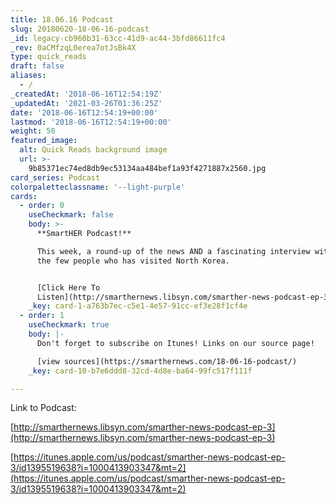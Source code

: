 ```yaml
---
title: 18.06.16 Podcast
slug: 20180620-18-06-16-podcast
_id: legacy-cb960b31-63cc-41d9-ac44-3bfd86611fc4
_rev: 0aCMfzqL0erea7otJsBk4X
type: quick_reads
draft: false
aliases:
  - /
_createdAt: '2018-06-16T12:54:19Z'
_updatedAt: '2021-03-26T01:36:25Z'
date: '2018-06-16T12:54:19+00:00'
lastmod: '2018-06-16T12:54:19+00:00'
weight: 50
featured_image:
  alt: Quick Reads background image
  url: >-
    9b85371ec74ed8db9ec53134aa484bef1a93f4271887x2560.jpg
card_series: Podcast
colorpaletteclassname: '--light-purple'
cards:
  - order: 0
    useCheckmark: false
    body: >-
      **SmartHER Podcast!**  

      This week, a round-up of the news AND a fascinating interview with one of
      the few people who has visited North Korea.


      [Click Here To
      Listen](http://smarthernews.libsyn.com/smarther-news-podcast-ep-3)
    _key: card-1-a763b7ec-c5e1-4e57-91cc-ef3e28f1cf4e
  - order: 1
    useCheckmark: true
    body: |-
      Don't forget to subscribe on Itunes! Links on our source page!

      [view sources](https://smarthernews.com/18-06-16-podcast/)
    _key: card-10-b7e6ddd8-32cd-4d8e-ba64-99fc517f111f

---
```

Link to Podcast:

[http://smarthernews.libsyn.com/smarther-news-podcast-ep-3](http://smarthernews.libsyn.com/smarther-news-podcast-ep-3)

[https://itunes.apple.com/us/podcast/smarther-news-podcast-ep-3/id1395519638?i=1000413903347&mt=2](https://itunes.apple.com/us/podcast/smarther-news-podcast-ep-3/id1395519638?i=1000413903347&mt=2)